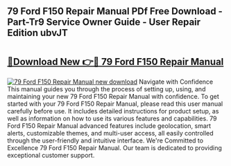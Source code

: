 ## 79 Ford F150 Repair Manual PDf Free Download - Part-Tr9 Service Owner Guide - User Repair Edition ubvJT

# <h2><a href="http://bc68620.oget.top/?id=79+Ford+F150+Repair+Manual">🔗Download New 👉🔴 79 Ford F150 Repair Manual</a></h2>

[![79 Ford F150 Repair Manual new download](https://i.imgur.com/5g1atiW.png)](http://bc68620.oget.top/?id=79+Ford+F150+Repair+Manual)
Navigate with Confidence This manual guides you through the process of setting up, using, and maintaining your new 79 Ford F150 Repair Manual with confidence. To get started with your 79 Ford F150 Repair Manual, please read this user manual carefully before use. It includes detailed instructions for product setup, as well as information on how to use its various features and capabilities. 79 Ford F150 Repair Manual advanced features include geolocation, smart alerts, customizable themes, and multi-user access, all easily controlled through the user-friendly and intuitive interface. We're Committed to Excellence 79 Ford F150 Repair Manual. Our team is dedicated to providing exceptional customer support.
